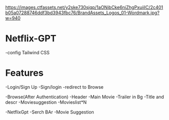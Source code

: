 
https://images.ctfassets.net/y2ske730sjqp/1aONibCke6niZhgPxuiilC/2c401b05a07288746ddf3bd3943fbc76/BrandAssets_Logos_01-Wordmark.jpg?w=940


# Netflix-GPT
-config Tailwind CSS


# Features
-Login/Sign Up
 -Sign/login
 -redirect to Browse



-Browse(After Authentication)
  -Header
  -Main Movie
     -Trailer in Bg
     -Title and descr
     -Moviesuggestion
       -Movieslist*N



-NetflixGpt
 -Serch BAr
 -Movie Suggestion       